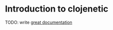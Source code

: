 # Introduction to clojenetic

TODO: write [great documentation](http://jacobian.org/writing/what-to-write/)

